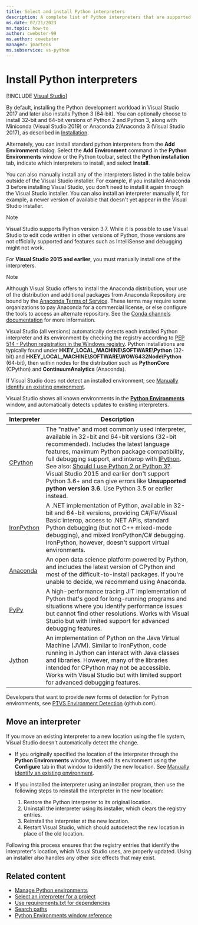 ```yaml
---
title: Select and install Python interpreters
description: A complete list of Python interpreters that are supported in Visual Studio with brief instructions on where to find their installers.
ms.date: 07/21/2023
ms.topic: how-to
author: cwebster-99
ms.author: cowebster
manager: jmartens
ms.subservice: vs-python
---
```

# Install Python interpreters

 [!INCLUDE [Visual Studio](~/includes/applies-to-version/vs-windows-only.md)]

By default, installing the Python development workload in Visual Studio 2017 and later also installs Python 3 (64-bit). You can optionally choose to install 32-bit and 64-bit versions of Python 2 and Python 3, along with Miniconda (Visual Studio 2019) or Anaconda 2/Anaconda 3 (Visual Studio 2017), as described in [Installation](installing-python-support-in-visual-studio.md).

Alternately, you can install standard python interpreters from the **Add Environment** dialog. Select the **Add Environment** command in the **Python Environments** window or the Python toolbar, select the **Python installation** tab, indicate which interpreters to install, and select **Install**.

You can also manually install any of the interpreters listed in the table below outside of the Visual Studio installer. For example, if you installed Anaconda 3 before installing Visual Studio, you don't need to install it again through the Visual Studio installer. You can also install an interpreter manually if, for example, a newer version of available that doesn't yet appear in the Visual Studio installer.

> [!Note]
> Visual Studio supports Python version 3.7. While it is possible to use Visual Studio to edit code written in other versions of Python, those versions are not officially supported and features such as IntelliSense and debugging might not work.

For **Visual Studio 2015 and earlier**, you must manually install one of the interpreters.

> [!Note]
> Although Visual Studio offers to install the Anaconda distribution, your use of the distribution and additional packages from Anaconda Repository are bound by the [Anaconda Terms of Service](https://www.anaconda.com/terms-of-service). These terms may require some organizations to pay Anaconda for a commercial license, or else configure the tools to access an alternate repository. See the [Conda channels documentation](https://docs.conda.io/projects/conda/en/latest/user-guide/concepts/channels.html) for more information.

Visual Studio (all versions) automatically detects each installed Python interpreter and its environment by checking the registry according to [PEP 514 - Python registration in the Windows registry](https://www.python.org/dev/peps/pep-0514/). Python installations are typically found under **HKEY_LOCAL_MACHINE\SOFTWARE\Python** (32-bit) and **HKEY_LOCAL_MACHINE\SOFTWARE\WOW6432Node\Python** (64-bit), then within nodes for the distribution such as **PythonCore** (CPython) and **ContinuumAnalytics** (Anaconda).

If Visual Studio does not detect an installed environment, see [Manually identify an existing environment](managing-python-environments-in-visual-studio.md#manually-identify-an-existing-environment).

Visual Studio shows all known environments in the [**Python Environments**](managing-python-environments-in-visual-studio.md#the-python-environments-window) window, and automatically detects updates to existing interpreters.

| Interpreter | Description |
| --- | --- |
| [CPython](https://www.python.org/) | The "native" and most commonly used interpreter, available in 32-bit and 64-bit versions (32-bit recommended). Includes the latest language features, maximum Python package compatibility, full debugging support, and interop with [IPython](https://ipython.org/). See also: [Should I use Python 2 or Python 3?](https://wiki.python.org/moin/Python2orPython3). Visual Studio 2015 and earlier don't support Python 3.6+ and can give errors like **Unsupported python version 3.6**. Use Python 3.5 or earlier instead. |
| [IronPython](https://github.com/IronLanguages/ironpython2) | A .NET implementation of Python, available in 32-bit and 64-bit versions, providing C#/F#/Visual Basic interop, access to .NET APIs, standard Python debugging (but not C++ mixed-mode debugging), and mixed IronPython/C# debugging. IronPython, however, doesn't support virtual environments. |
| [Anaconda](https://anaconda.com) | An open data science platform powered by Python, and includes the latest version of CPython and most of the difficult-to-install packages. If you're unable to decide, we recommend using Anaconda. |
| [PyPy](https://www.pypy.org/) | A high-performance tracing JIT implementation of Python that's good for long-running programs and situations where you identify performance issues but cannot find other resolutions. Works with Visual Studio but with limited support for advanced debugging features. |
| [Jython](https://www.jython.org/) | An implementation of Python on the Java Virtual Machine (JVM). Similar to IronPython, code running in Jython can interact with Java classes and libraries. However, many of the libraries intended for CPython may not be accessible. Works with Visual Studio but with limited support for advanced debugging features. |

Developers that want to provide new forms of detection for Python environments, see [PTVS Environment Detection](https://github.com/Microsoft/PTVS/wiki/Extensibility-Environments) (github.com).

## Move an interpreter

If you move an existing interpreter to a new location using the file system, Visual Studio doesn't automatically detect the change.

- If you originally specified the location of the interpreter through the **Python Environments** window, then edit its environment using the **Configure** tab in that window to identify the new location. See [Manually identify an existing environment](managing-python-environments-in-visual-studio.md#manually-identify-an-existing-environment).

- If you installed the interpreter using an installer program, then use the following steps to reinstall the interpreter in the new location:

  1. Restore the Python interpreter to its original location.
  2. Uninstall the interpreter using its installer, which clears the registry entries.
  3. Reinstall the interpreter at the new location.
  4. Restart Visual Studio, which should autodetect the new location in place of the old location.

Following this process ensures that the registry entries that identify the interpreter's location, which Visual Studio uses, are properly updated. Using an installer also handles any other side effects that may exist.

## Related content

- [Manage Python environments](managing-python-environments-in-visual-studio.md)
- [Select an interpreter for a project](selecting-a-python-environment-for-a-project.md)
- [Use requirements.txt for dependencies](managing-required-packages-with-requirements-txt.md)
- [Search paths](search-paths.md)
- [Python Environments window reference](python-environments-window-tab-reference.md)
